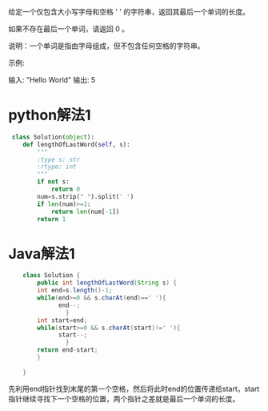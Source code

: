 给定一个仅包含大小写字母和空格 ' ' 的字符串，返回其最后一个单词的长度。

如果不存在最后一个单词，请返回 0 。

说明：一个单词是指由字母组成，但不包含任何空格的字符串。

示例:

输入: "Hello World"
输出: 5

# python解法1

```Python
 class Solution(object):
    def lengthOfLastWord(self, s):
        """
        :type s: str
        :rtype: int
        """
        if not s:
            return 0
        num=s.strip(" ").split(' ')
        if len(num)>=1:
            return len(num[-1])
        return 1
```

#  Java解法1
```Java
	class Solution {
	    public int lengthOfLastWord(String s) {
	    int end=s.length()-1;
	    while(end>=0 && s.charAt(end)==' '){
	          end--;
	            }
	    int start=end;
		while(start>=0 && s.charAt(start)!=' '){
	          start--;
	            }
	    return end-start;
	    }
	    
	}
```


先利用end指针找到末尾的第一个空格，然后将此时end的位置传递给start，start指针继续寻找下一个空格的位置，两个指针之差就是最后一个单词的长度。